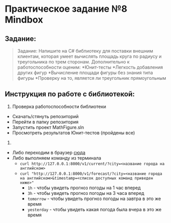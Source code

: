 
# Практическое задание №8 Mindbox
## Задание:
> Задание:
Напишите на C# библиотеку для поставки внешним клиентам, которая умеет вычислять площадь круга по радиусу и треугольника по трем сторонам. Дополнительно к работоспособности оценим:
*Юнит-тесты
*Легкость добавления других фигур
*Вычисление площади фигуры без знания типа фигуры
*Проверку на то, является ли треугольник прямоугольным


## Инструкция по работе с библиотекой:
1. Проверка работоспособности библиотеки
* Скачать/стянуть репозиторий
* Перейти в папку репозитория
* Запустить проект MathFigure.sln
* Просмотреть результатов Юнит-тестов (пройдены все)
1.
  * Либо переходим в браузер [сюда](http://127.0.0.1:8000)
  * Либо выполняем команду из терминала 
    * `curl http://127.0.0.1:8000/v1/current/?city=<название города на английском>`
  	* `curl "http://127.0.0.1:8000/v1/forecast/?city=<название города на английском>&timestamp=<список доступных команд приведен ниже>"`
  	  * `1h` - чтобы увидеть прогноз погоды на 1 час вперед
  	  * `3h` - чтобы увидеть прогноз погоды на 3 часа вперед
  	  * `tomorrow` - чтобы увидеть прогноз погоды на завтра в это же время
  	  * `yesterday` - чтобы увидеть какая погода была вчера в это же время

